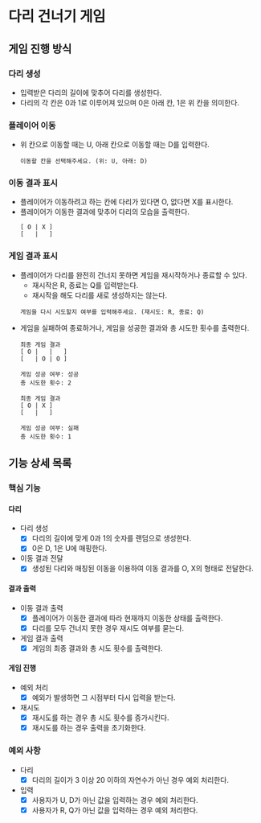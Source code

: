 # 다리 건너기 게임

## 게임 진행 방식

### 다리 생성
- 입력받은 다리의 길이에 맞추어 다리를 생성한다.
- 다리의 각 칸은 0과 1로 이루어져 있으며 0은 아래 칸, 1은 위 칸을 의미한다.

### 플레이어 이동
- 위 칸으로 이동할 때는 U, 아래 칸으로 이동할 때는 D를 입력한다.
  ```
  이동할 칸을 선택해주세요. (위: U, 아래: D)
  ```

### 이동 결과 표시

- 플레이어가 이동하려고 하는 칸에 다리가 있다면 O, 없다면 X를 표시한다.
- 플레이어가 이동한 결과에 맞추어 다리의 모습을 출력한다.
  ```
  [ O | X ]
  [   |   ]
  ```


### 게임 결과 표시
- 플레이어가 다리를 완전히 건너지 못하면 게임을 재시작하거나 종료할 수 있다.
  - 재시작은 R, 종료는 Q를 입력받는다.
  - 재시작을 해도 다리를 새로 생성하지는 않는다.
  ```
  게임을 다시 시도할지 여부를 입력해주세요. (재시도: R, 종료: Q)
  ```
- 게임을 실패하여 종료하거나, 게임을 성공한 결과와 총 시도한 횟수를 출력한다.
  ```
  최종 게임 결과
  [ O |   |   ]
  [   | O | O ]

  게임 성공 여부: 성공
  총 시도한 횟수: 2
  ```
  ```
  최종 게임 결과
  [ O | X ]
  [   |   ]

  게임 성공 여부: 실패
  총 시도한 횟수: 1
  ```
  
## 기능 상세 목록
### 핵심 기능
#### 다리
- 다리 생성
  - [X] 다리의 길이에 맞게 0과 1의 숫자를 랜덤으로 생성한다.
  - [X] 0은 D, 1은 U에 매핑한다.
- 이동 결과 전달
  - [X] 생성된 다리와 매칭된 이동을 이용하여 이동 결과를 O, X의 형태로 전달한다.

#### 결과 출력
- 이동 결과 출력
  - [X] 플레이어가 이동한 결과에 따라 현재까지 이동한 상태를 출력한다.
  - [X] 다리를 모두 건너지 못한 경우 재시도 여부를 묻는다.
- 게임 결과 출력
  - [X] 게임의 최종 결과와 총 시도 횟수를 출력한다.

#### 게임 진행
- 예외 처리
  - [X] 예외가 발생하면 그 시점부터 다시 입력을 받는다.
- 재시도
  - [X] 재시도를 하는 경우 총 시도 횟수를 증가시킨다.
  - [X] 재시도를 하는 경우 출력을 초기화한다.

### 예외 사항
- 다리 
  - [X] 다리의 길이가 3 이상 20 이하의 자연수가 아닌 경우 예외 처리한다.
- 입력
  - [X] 사용자가 U, D가 아닌 값을 입력하는 경우 예외 처리한다.
  - [X] 사용자가 R, Q가 아닌 값을 입력하는 경우 예외 처리한다.